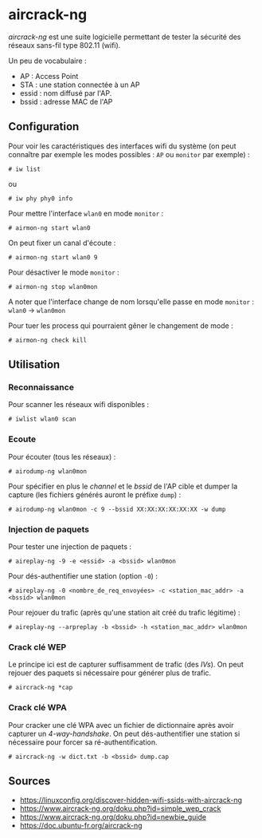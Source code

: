 aircrack-ng
===========

*aircrack-ng* est une suite logicielle permettant de tester la sécurité des
réseaux sans-fil type 802.11 (wifi).

Un peu de vocabulaire :
* AP : Access Point
* STA : une station connectée à un AP
* essid : nom diffusé par l'AP.
* bssid : adresse MAC de l'AP

## Configuration

Pour voir les caractéristiques des interfaces wifi du système (on peut
connaître par exemple les modes possibles : `AP` ou `monitor` par
exemple) :
```
# iw list
```

ou
```
# iw phy phy0 info
```

Pour mettre l'interface `wlan0` en mode `monitor` :
```
# airmon-ng start wlan0
```

On peut fixer un canal d'écoute :
```
# airmon-ng start wlan0 9
```

Pour désactiver le mode `monitor` :
```
# airmon-ng stop wlan0mon
```

A noter que l'interface change de nom lorsqu'elle passe en mode
`monitor` : `wlan0` -> `wlan0mon`

Pour tuer les process qui pourraient gêner le changement de mode :
```
# airmon-ng check kill
```

## Utilisation

### Reconnaissance

Pour scanner les réseaux wifi disponibles :
```
# iwlist wlan0 scan
```

### Ecoute

Pour écouter (tous les réseaux) :
```
# airodump-ng wlan0mon
```

Pour spécifier en plus le *channel* et le *bssid* de l'AP cible et dumper la
capture (les fichiers générés auront le préfixe `dump`) :
```
# airodump-ng wlan0mon -c 9 --bssid XX:XX:XX:XX:XX:XX -w dump
```

### Injection de paquets

Pour tester une injection de paquets :
```
# aireplay-ng -9 -e <essid> -a <bssid> wlan0mon
```

Pour dés-authentifier une station (option `-0`) :
```
# aireplay-ng -0 <nombre_de_req_envoyées> -c <station_mac_addr> -a <bssid> wlan0mon
```

Pour rejouer du trafic (après qu'une station ait créé du trafic légitime) :
```
# aireplay-ng --arpreplay -b <bssid> -h <station_mac_addr> wlan0mon
```

### Crack clé WEP

Le principe ici est de capturer suffisamment de trafic (des *IVs*). On peut
rejouer des paquets si nécessaire pour générer plus de trafic.
```
# aircrack-ng *cap
```

### Crack clé WPA

Pour cracker une clé WPA avec un fichier de dictionnaire après avoir capturer
un *4-way-handshake*. On peut dés-authentifier une station si nécessaire pour
forcer sa ré-authentification.
```
# aircrack-ng -w dict.txt -b <bssid> dump.cap
```

## Sources
* <https://linuxconfig.org/discover-hidden-wifi-ssids-with-aircrack-ng>
* <https://www.aircrack-ng.org/doku.php?id=simple_wep_crack>
* <https://www.aircrack-ng.org/doku.php?id=newbie_guide>
* <https://doc.ubuntu-fr.org/aircrack-ng>
